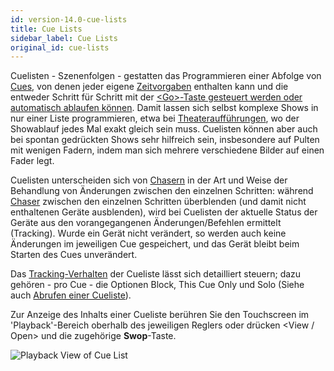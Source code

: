 ```yaml
---
id: version-14.0-cue-lists
title: Cue Lists
sidebar_label: Cue Lists
original_id: cue-lists
---
```


Cuelisten - Szenenfolgen - gestatten das Programmieren einer Abfolge
von [Cues](cues.md), von denen jeder eigene [Zeitvorgaben](cue-lists/cue-list-timing.md) enthalten kann und die
entweder Schritt für Schritt mit der [\<Go\>-Taste gesteuert werden oder
automatisch ablaufen können](cue-lists/cue-list-playback.md). Damit lassen sich selbst komplexe Shows in nur einer Liste programmieren, etwa bei 
[Theateraufführungen](cue-lists/theatre-programming.md), wo der
Showablauf jedes Mal exakt gleich sein muss. Cuelisten können aber auch
bei spontan gedrückten Shows sehr hilfreich sein, insbesondere auf
Pulten mit wenigen Fadern, indem man sich mehrere verschiedene Bilder
auf einen Fader legt.

Cuelisten unterscheiden sich von [Chasern](chases.md) in der Art und Weise der
Behandlung von Änderungen zwischen den einzelnen Schritten: während
[Chaser](chases.md) zwischen den einzelnen Schritten überblenden (und damit nicht
enthaltenen Geräte ausblenden), wird bei Cuelisten der aktuelle Status
der Geräte aus den vorangegangenen Änderungen/Befehlen ermittelt
(Tracking). Wurde ein Gerät nicht verändert, so werden auch keine
Änderungen im jeweiligen Cue gespeichert, und das Gerät bleibt beim
Starten des Cues unverändert.

Das [Tracking-Verhalten](cue-lists/cue-list-playback.md#tracking) der 
Cueliste lässt sich detailliert steuern; dazu gehören - pro Cue - die 
Optionen Block, This Cue Only und Solo (Siehe auch [Abrufen einer Cueliste](cue-lists/cue-list-playback.md)).

Zur Anzeige des Inhalts einer Cueliste berühren Sie den Touchscreen im
'Playback'-Bereich oberhalb des jeweiligen Reglers oder drücken \<View /
 Open\> und die zugehörige **Swop**-Taste.

![Playback View of Cue List](/docs/images/Cue-List-Window-with-Autoload-playback.png)